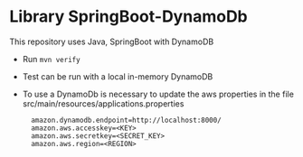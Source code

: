 # Library SpringBoot-DynamoDb

This repository uses Java, SpringBoot with DynamoDB 


* Run `mvn verify`

* Test can be run with a local in-memory DynamoDB

* To use a DynamoDb is necessary to update the aws properties in the file
src/main/resources/applications.properties 


        amazon.dynamodb.endpoint=http://localhost:8000/
        amazon.aws.accesskey=<KEY>
        amazon.aws.secretkey=<SECRET_KEY>
        amazon.aws.region=<REGION>
    
    


